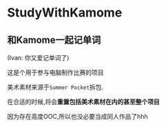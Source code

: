 # StudyWithKamome

## 和Kamome一起记单词

(Ivan: 你又爱记单词了)

这是个用于参与电脑制作比赛的项目

美术素材来源于`Summer Pocket`拆包.

在合适的时候,将会**重置包括美术素材在内的甚至整个项目**

因为存在高度OOC,所以也没必要当成同人作品了hhh